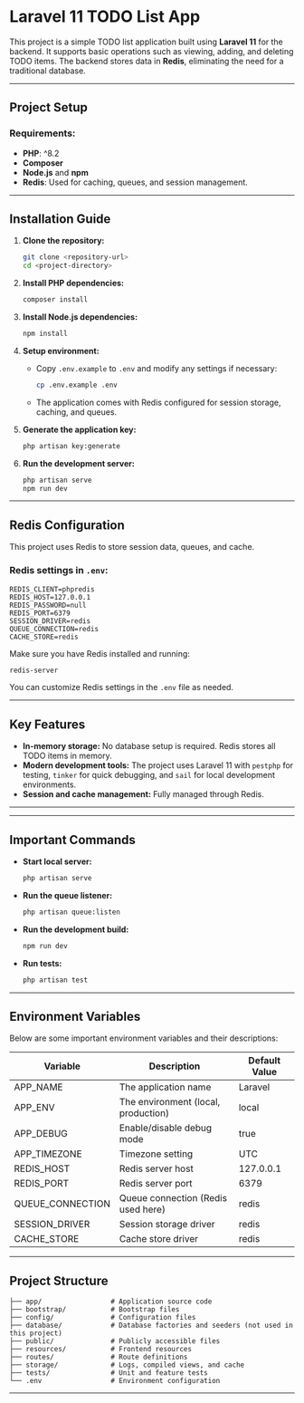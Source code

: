 # Laravel 11 TODO List App

This project is a simple TODO list application built using **Laravel 11** for the backend. It supports basic operations such as viewing, adding, and deleting TODO items. The backend stores data in **Redis**, eliminating the need for a traditional database.

---

## Project Setup

### Requirements:
- **PHP**: ^8.2
- **Composer**
- **Node.js** and **npm**
- **Redis**: Used for caching, queues, and session management.

---

## Installation Guide

1. **Clone the repository:**
    ```bash
    git clone <repository-url>
    cd <project-directory>
    ```

2. **Install PHP dependencies:**
    ```bash
    composer install
    ```

3. **Install Node.js dependencies:**
    ```bash
    npm install
    ```

4. **Setup environment:**
    - Copy `.env.example` to `.env` and modify any settings if necessary:
      ```bash
      cp .env.example .env
      ```
    - The application comes with Redis configured for session storage, caching, and queues.

5. **Generate the application key:**
    ```bash
    php artisan key:generate
    ```

6. **Run the development server:**
    ```bash
    php artisan serve
    npm run dev
    ```

---

## Redis Configuration
This project uses Redis to store session data, queues, and cache.

### Redis settings in `.env`:
```
REDIS_CLIENT=phpredis
REDIS_HOST=127.0.0.1
REDIS_PASSWORD=null
REDIS_PORT=6379
SESSION_DRIVER=redis
QUEUE_CONNECTION=redis
CACHE_STORE=redis
```
Make sure you have Redis installed and running:
```bash
redis-server
```
You can customize Redis settings in the `.env` file as needed.

---

## Key Features
- **In-memory storage:** No database setup is required. Redis stores all TODO items in memory.
- **Modern development tools:** The project uses Laravel 11 with `pestphp` for testing, `tinker` for quick debugging, and `sail` for local development environments.
- **Session and cache management:** Fully managed through Redis.

---


---

## Important Commands

- **Start local server:**
  ```bash
  php artisan serve
  ```

- **Run the queue listener:**
  ```bash
  php artisan queue:listen
  ```

- **Run the development build:**
  ```bash
  npm run dev
  ```

- **Run tests:**
  ```bash
  php artisan test
  ```

---

## Environment Variables
Below are some important environment variables and their descriptions:

| Variable            | Description                                 | Default Value        |
|--------------------|---------------------------------------------|----------------------|
| APP_NAME            | The application name                       | Laravel              |
| APP_ENV             | The environment (local, production)        | local                |
| APP_DEBUG           | Enable/disable debug mode                  | true                 |
| APP_TIMEZONE        | Timezone setting                           | UTC                  |
| REDIS_HOST          | Redis server host                          | 127.0.0.1            |
| REDIS_PORT          | Redis server port                          | 6379                 |
| QUEUE_CONNECTION    | Queue connection (Redis used here)         | redis                |
| SESSION_DRIVER      | Session storage driver                     | redis                |
| CACHE_STORE         | Cache store driver                         | redis                |

---

## Project Structure

```
├── app/                 # Application source code
├── bootstrap/           # Bootstrap files
├── config/              # Configuration files
├── database/            # Database factories and seeders (not used in this project)
├── public/              # Publicly accessible files
├── resources/           # Frontend resources
├── routes/              # Route definitions
├── storage/             # Logs, compiled views, and cache
├── tests/               # Unit and feature tests
└── .env                 # Environment configuration
```

---

